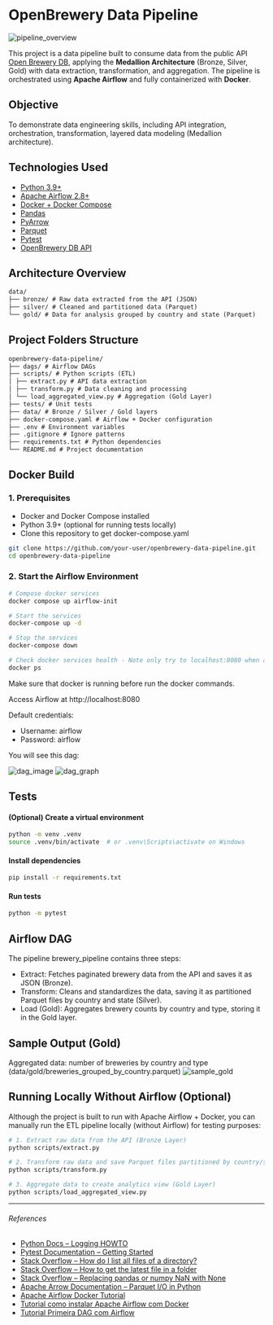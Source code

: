 # OpenBrewery Data Pipeline


![pipeline_overview](docs/pipeline_overview.png)

This project is a data pipeline built to consume data from the public API [Open Brewery DB](https://www.openbrewerydb.org/), applying the **Medallion Architecture** (Bronze, Silver, Gold) with data extraction, transformation, and aggregation. The pipeline is orchestrated using **Apache Airflow** and fully containerized with **Docker**.

## Objective

To demonstrate data engineering skills, including API integration, orchestration, transformation, layered data modeling (Medallion architecture).

## Technologies Used

- [Python 3.9+](https://www.python.org/)
- [Apache Airflow 2.8+](https://airflow.apache.org/)
- [Docker + Docker Compose](https://www.docker.com/)
- [Pandas](https://pandas.pydata.org/)
- [PyArrow](https://arrow.apache.org/)
- [Parquet](https://parquet.apache.org/)
- [Pytest](https://docs.pytest.org/)
- [OpenBrewery DB API](https://www.openbrewerydb.org/)


## Architecture Overview

```markdown
data/
├── bronze/ # Raw data extracted from the API (JSON)
├── silver/ # Cleaned and partitioned data (Parquet)
└── gold/ # Data for analysis grouped by country and state (Parquet)
```

## Project Folders Structure

```markdown
openbrewery-data-pipeline/
├── dags/ # Airflow DAGs
├── scripts/ # Python scripts (ETL)
│ ├── extract.py # API data extraction
│ ├── transform.py # Data cleaning and processing
│ └── load_aggregated_view.py # Aggregation (Gold Layer)
├── tests/ # Unit tests
├── data/ # Bronze / Silver / Gold layers
├── docker-compose.yaml # Airflow + Docker configuration
├── .env # Environment variables
├── .gitignore # Ignore patterns
├── requirements.txt # Python dependencies
└── README.md # Project documentation
```

## Docker Build 


### 1. Prerequisites

- Docker and Docker Compose installed
- Python 3.9+ (optional for running tests locally)
- Clone this repository to get docker-compose.yaml

```bash
git clone https://github.com/your-user/openbrewery-data-pipeline.git
cd openbrewery-data-pipeline
```

### 2. Start the Airflow Environment

```bash
# Compose docker services
docker compose up airflow-init

# Start the services
docker-compose up -d

# Stop the services
docker-compose down

# Check docker services health - Note only try to localhost:8080 when all servies are health and running! This may take a while.
docker ps
```

Make sure that docker is running before run the docker commands.

Access Airflow at http://localhost:8080

Default credentials:
- Username: airflow
- Password: airflow

You will see this dag:

![dag_image](docs/dag_example.png)
![dag_graph](docs/dag_graph.png) 

## Tests

#### (Optional) Create a virtual environment
```bash
python -m venv .venv
source .venv/bin/activate  # or .venv\Scripts\activate on Windows
```
#### Install dependencies
```bash
pip install -r requirements.txt
```
#### Run tests
```bash
python -m pytest
```

## Airflow DAG

The pipeline brewery_pipeline contains three steps:
- Extract: Fetches paginated brewery data from the API and saves it as JSON (Bronze).
- Transform: Cleans and standardizes the data, saving it as partitioned Parquet files by country and state (Silver).
- Load (Gold): Aggregates brewery counts by country and type, storing it in the Gold layer.

## Sample Output (Gold)
Aggregated data: number of breweries by country and type (data/gold/breweries_grouped_by_country.parquet)
![sample_gold](docs/gold_sample.png)

## Running Locally Without Airflow (Optional)
Although the project is built to run with Apache Airflow + Docker, you can manually run the ETL pipeline locally (without Airflow) for testing purposes:

```bash
# 1. Extract raw data from the API (Bronze Layer)
python scripts/extract.py

# 2. Transform raw data and save Parquet files partitioned by country/state (Silver Layer)
python scripts/transform.py

# 3. Aggregate data to create analytics view (Gold Layer)
python scripts/load_aggregated_view.py

```

----
###### References
- [Python Docs – Logging HOWTO](https://docs.python.org/3/howto/logging.html)  
- [Pytest Documentation – Getting Started](https://docs.pytest.org/en/stable/getting-started.html)  
- [Stack Overflow – How do I list all files of a directory?](https://stackoverflow.com/questions/3207219/how-do-i-list-all-files-of-a-directory)  
- [Stack Overflow – How to get the latest file in a folder](https://stackoverflow.com/questions/39327032/how-to-get-the-latest-file-in-a-folder)  
- [Stack Overflow – Replacing pandas or numpy NaN with None](https://stackoverflow.com/questions/14162723/replacing-pandas-or-numpy-nan-with-a-none-to-use-with-mysqldb)  
- [Apache Arrow Documentation – Parquet I/O in Python](https://arrow.apache.org/docs/python/parquet.html)  
- [Apache Airflow Docker Tutorial](https://medium.com/@le.oasis/apache-airflow-docker-tutorial-2c8c152a074a)
- [Tutorial como instalar Apache Airflow com Docker](https://lumagallacio.medium.com/tutorial-como-instalar-apache-airflow-com-docker-ab818d1a55e6)
- [Tutorial Primeira DAG com Airflow](https://lumagallacio.medium.com/primera-dag-com-airflow-6aefdc0d3184)